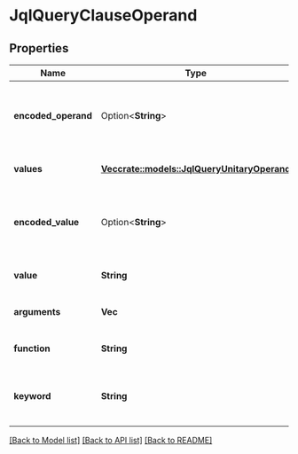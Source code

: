 # JqlQueryClauseOperand

## Properties

Name | Type | Description | Notes
------------ | ------------- | ------------- | -------------
**encoded_operand** | Option<**String**> | Encoded operand, which can be used directly in a JQL query. | [optional]
**values** | [**Vec<crate::models::JqlQueryUnitaryOperand>**](JqlQueryUnitaryOperand.md) | The list of operand values. | 
**encoded_value** | Option<**String**> | Encoded value, which can be used directly in a JQL query. | [optional]
**value** | **String** | The operand value. | 
**arguments** | **Vec<String>** | The list of function arguments. | 
**function** | **String** | The name of the function. | 
**keyword** | **String** | The keyword that is the operand value. | 

[[Back to Model list]](../README.md#documentation-for-models) [[Back to API list]](../README.md#documentation-for-api-endpoints) [[Back to README]](../README.md)


